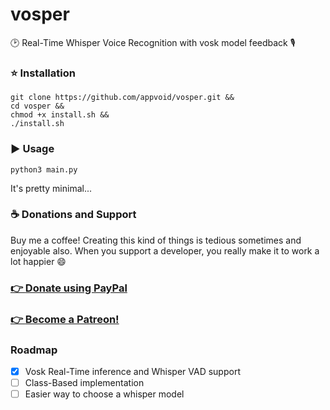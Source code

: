 # vosper
🕑 Real-Time Whisper Voice Recognition with vosk model feedback 🎙

### ⭐ Installation
```
git clone https://github.com/appvoid/vosper.git && 
cd vosper && 
chmod +x install.sh && 
./install.sh
```

### ▶ Usage
```python3 main.py```

It's pretty minimal...

### ☕ **Donations and Support** 
Buy me a coffee! Creating this kind of things is tedious sometimes and enjoyable also. When you support a developer, you really make it to work a lot happier 😄
### [ 👉 **Donate using PayPal** ](https://www.paypal.com/donate/?hosted_button_id=CDZH8GJET9SNU)
### [ 👉 **Become a Patreon!** ](https://www.patreon.com/bePatron?u=52880328)

### Roadmap
- [x] Vosk Real-Time inference and Whisper VAD support
- [ ] Class-Based implementation
- [ ] Easier way to choose a whisper model
